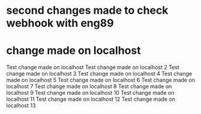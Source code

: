 # second changes made to check webhook with eng89
# change made on localhost 

Test change made on localhost
Test change made on localhost 2
Test change made on localhost 3
Test change made on localhost 4
Test change made on localhost 5
Test change made on localhost 6
Test change made on localhost 7
Test change made on localhost 8
Test change made on localhost 9
Test change made on localhost 10
Test change made on localhost 11
Test change made on localhost 12
Test change made on localhost 13